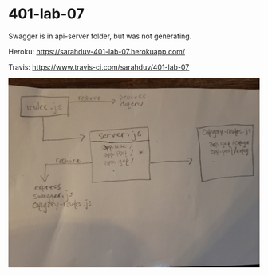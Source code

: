 # 401-lab-07

Swagger is in api-server folder, but was not generating.

Heroku: https://sarahduv-401-lab-07.herokuapp.com/

Travis: https://www.travis-ci.com/sarahduv/401-lab-07

![uml](https://raw.githubusercontent.com/sarahduv/401-lab-07/master/assets/uml.jpg)
